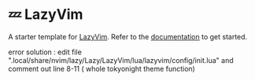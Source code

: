 # 💤 LazyVim

A starter template for [LazyVim](https://github.com/LazyVim/LazyVim).
Refer to the [documentation](https://lazyvim.github.io/installation) to get started.



error solution : 
  edit file ".local/share/nvim/lazy/Lazy/LazyVim/lua/lazyvim/config/init.lua"
  and comment out line 8-11  ( whole tokyonight theme function)
